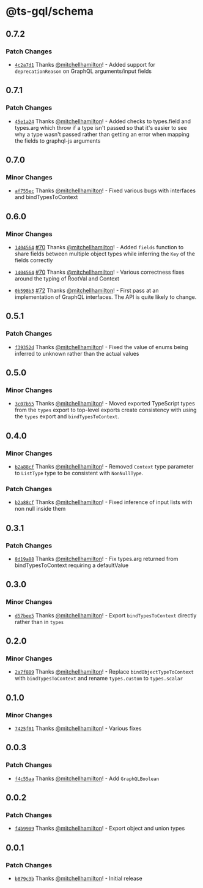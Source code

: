 # @ts-gql/schema

## 0.7.2

### Patch Changes

- [`4c2a7d1`](https://github.com/Thinkmill/ts-gql/commit/4c2a7d117cb9773d48f829a8562dc300c37cfd83) Thanks [@mitchellhamilton](https://github.com/mitchellhamilton)! - Added support for `deprecationReason` on GraphQL arguments/input fields

## 0.7.1

### Patch Changes

- [`45e1a24`](https://github.com/Thinkmill/ts-gql/commit/45e1a24511b810cd492a363c4ca85371944fb49e) Thanks [@mitchellhamilton](https://github.com/mitchellhamilton)! - Added checks to types.field and types.arg which throw if a type isn't passed so that it's easier to see why a type wasn't passed rather than getting an error when mapping the fields to graphql-js arguments

## 0.7.0

### Minor Changes

- [`af755ec`](https://github.com/Thinkmill/ts-gql/commit/af755ecb0e25f7c3e1f6c9f27f1104aa48fc9df9) Thanks [@mitchellhamilton](https://github.com/mitchellhamilton)! - Fixed various bugs with interfaces and bindTypesToContext

## 0.6.0

### Minor Changes

- [`1404564`](https://github.com/Thinkmill/ts-gql/commit/14045646b88dcd8e50ca1c21b43c0230d79b4726) [#70](https://github.com/Thinkmill/ts-gql/pull/70) Thanks [@mitchellhamilton](https://github.com/mitchellhamilton)! - Added `fields` function to share fields between multiple object types while inferring the `Key` of the fields correctly

* [`1404564`](https://github.com/Thinkmill/ts-gql/commit/14045646b88dcd8e50ca1c21b43c0230d79b4726) [#70](https://github.com/Thinkmill/ts-gql/pull/70) Thanks [@mitchellhamilton](https://github.com/mitchellhamilton)! - Various correctness fixes around the typing of RootVal and Context

- [`0b598b3`](https://github.com/Thinkmill/ts-gql/commit/0b598b3f489041f1d8e177b327d21c68b83bfe7b) [#72](https://github.com/Thinkmill/ts-gql/pull/72) Thanks [@mitchellhamilton](https://github.com/mitchellhamilton)! - First pass at an implementation of GraphQL interfaces. The API is quite likely to change.

## 0.5.1

### Patch Changes

- [`f39352d`](https://github.com/Thinkmill/ts-gql/commit/f39352dd0cc5324edabb722e717d3c7f027662d0) Thanks [@mitchellhamilton](https://github.com/mitchellhamilton)! - Fixed the value of enums being inferred to unknown rather than the actual values

## 0.5.0

### Minor Changes

- [`3c07b55`](https://github.com/Thinkmill/ts-gql/commit/3c07b552a250c23e3fdb56aa3587306a8189b25f) Thanks [@mitchellhamilton](https://github.com/mitchellhamilton)! - Moved exported TypeScript types from the `types` export to top-level exports create consistency with using the `types` export and `bindTypesToContext`.

## 0.4.0

### Minor Changes

- [`b2a88cf`](https://github.com/Thinkmill/ts-gql/commit/b2a88cf7a0e9e9875c54c40695f8a9ce324b4c0c) Thanks [@mitchellhamilton](https://github.com/mitchellhamilton)! - Removed `Context` type parameter to `ListType` type to be consistent with `NonNullType`.

### Patch Changes

- [`b2a88cf`](https://github.com/Thinkmill/ts-gql/commit/b2a88cf7a0e9e9875c54c40695f8a9ce324b4c0c) Thanks [@mitchellhamilton](https://github.com/mitchellhamilton)! - Fixed inference of input lists with non null inside them

## 0.3.1

### Patch Changes

- [`8d19a88`](https://github.com/Thinkmill/ts-gql/commit/8d19a886de62bfb9d5a6d9302d9f43500502b263) Thanks [@mitchellhamilton](https://github.com/mitchellhamilton)! - Fix types.arg returned from bindTypesToContext requiring a defaultValue

## 0.3.0

### Minor Changes

- [`d57bee5`](https://github.com/Thinkmill/ts-gql/commit/d57bee5a9c94c9937cc8308caa6e39a7a40f17eb) Thanks [@mitchellhamilton](https://github.com/mitchellhamilton)! - Export `bindTypesToContext` directly rather than in `types`

## 0.2.0

### Minor Changes

- [`2a7f889`](https://github.com/Thinkmill/ts-gql/commit/2a7f88954915834440a3e6c6178dba622435806a) Thanks [@mitchellhamilton](https://github.com/mitchellhamilton)! - Replace `bindObjectTypeToContext` with `bindTypesToContext` and rename `types.custom` to `types.scalar`

## 0.1.0

### Minor Changes

- [`7425f01`](https://github.com/Thinkmill/ts-gql/commit/7425f013822d5b302f8398a7b23008ae9f387df3) Thanks [@mitchellhamilton](https://github.com/mitchellhamilton)! - Various fixes

## 0.0.3

### Patch Changes

- [`f4c55aa`](https://github.com/Thinkmill/ts-gql/commit/f4c55aaaf0272f9e77e7f185dfc3b6d7d8f2c0e7) Thanks [@mitchellhamilton](https://github.com/mitchellhamilton)! - Add `GraphQLBoolean`

## 0.0.2

### Patch Changes

- [`f4b9909`](https://github.com/Thinkmill/ts-gql/commit/f4b99099e4b3fcfbd481ad19821703fd425f4390) Thanks [@mitchellhamilton](https://github.com/mitchellhamilton)! - Export object and union types

## 0.0.1

### Patch Changes

- [`b879c3b`](https://github.com/Thinkmill/ts-gql/commit/b879c3b453051d31c811df8e67c23faa954b07e1) Thanks [@mitchellhamilton](https://github.com/mitchellhamilton)! - Initial release
